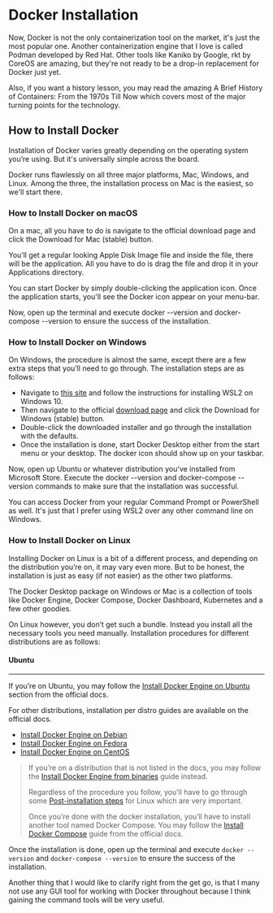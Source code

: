 # Docker Installation

Now, Docker is not the only containerization tool on the market, it's just the most popular one. Another containerization engine that I love is called Podman developed by Red Hat. Other tools like Kaniko by Google, rkt by CoreOS are amazing, but they're not ready to be a drop-in replacement for Docker just yet.

Also, if you want a history lesson, you may read the amazing A Brief History of Containers: From the 1970s Till Now which covers most of the major turning points for the technology.

## How to Install Docker

Installation of Docker varies greatly depending on the operating system you’re using. But it's universally simple across the board.

Docker runs flawlessly on all three major platforms, Mac, Windows, and Linux. Among the three, the installation process on Mac is the easiest, so we'll start there.

### How to Install Docker on macOS

On a mac, all you have to do is navigate to the official download page and click the Download for Mac (stable) button.

You’ll get a regular looking Apple Disk Image file and inside the file, there will be the application. All you have to do is drag the file and drop it in your Applications directory.

You can start Docker by simply double-clicking the application icon. Once the application starts, you'll see the Docker icon appear on your menu-bar.

Now, open up the terminal and execute docker --version and docker-compose --version to ensure the success of the installation.

### How to Install Docker on Windows

On Windows, the procedure is almost the same, except there are a few extra steps that you’ll need to go through. The installation steps are as follows:

- Navigate to [this site](https://docs.microsoft.com/en-us/windows/wsl/install-win10) and follow the instructions for installing WSL2 on Windows 10.
- Then navigate to the official [download page](https://www.docker.com/products/docker-desktop) and click the Download for Windows (stable) button.
- Double-click the downloaded installer and go through the installation with the defaults.
- Once the installation is done, start Docker Desktop either from the start menu or your desktop. The docker icon should show up on your taskbar.

Now, open up Ubuntu or whatever distribution you've installed from Microsoft Store. Execute the docker --version and docker-compose --version commands to make sure that the installation was successful.

You can access Docker from your regular Command Prompt or PowerShell as well. It's just that I prefer using WSL2 over any other command line on Windows.

### How to Install Docker on Linux

Installing Docker on Linux is a bit of a different process, and depending on the distribution you’re on, it may vary even more. But to be honest, the installation is just as easy (if not easier) as the other two platforms.

The Docker Desktop package on Windows or Mac is a collection of tools like Docker Engine, Docker Compose, Docker Dashboard, Kubernetes and a few other goodies.

On Linux however, you don’t get such a bundle. Instead you install all the necessary tools you need manually. Installation procedures for different distributions are as follows:

#### Ubuntu

---
If you’re on Ubuntu, you may follow the [Install Docker Engine on Ubuntu](https://docs.docker.com/engine/install/ubuntu/) section from the official docs.

For other distributions, installation per distro guides are available on the official docs.

- [Install Docker Engine on Debian](https://docs.docker.com/engine/install/debian/)
- [Install Docker Engine on Fedora](https://docs.docker.com/engine/install/fedora/)
- [Install Docker Engine on CentOS](https://docs.docker.com/engine/install/centos/)

> If you’re on a distribution that is not listed in the docs, you may follow the [Install Docker Engine from binaries](https://docs.docker.com/engine/install/binaries/) guide instead.
>
> Regardless of the procedure you follow, you’ll have to go through some [Post-installation steps](https://docs.docker.com/engine/install/linux-postinstall/) for Linux which are very important.
>
> Once you’re done with the docker installation, you’ll have to install another tool named Docker Compose. You may follow the [Install Docker Compose](https://docs.docker.com/compose/install/) guide from the official docs.

Once the installation is done, open up the terminal and execute `docker --version` and `docker-compose --version` to ensure the success of the installation.

Another thing that I would like to clarify right from the get go, is that I many not use any GUI tool for working with Docker throughout because I think gaining the command tools will be very useful.
